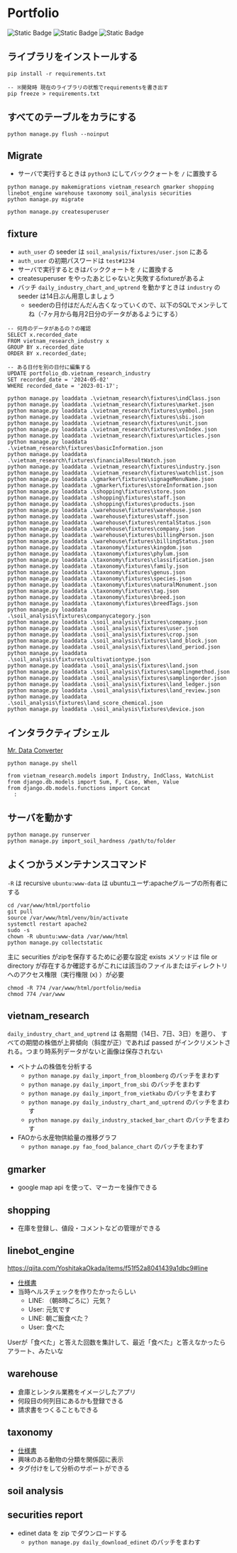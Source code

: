 # Portfolio

![Static Badge](https://img.shields.io/badge/python-3.11-green)
![Static Badge](https://img.shields.io/badge/django-4.2.8-green)
![Static Badge](https://img.shields.io/badge/mysql-8.0-green)

## ライブラリをインストールする

```console
pip install -r requirements.txt

-- ※開発時 現在のライブラリの状態でrequirementsを書き出す
pip freeze > requirements.txt
```

## すべてのテーブルをカラにする

```
python manage.py flush --noinput
```

## Migrate

- サーバで実行するときは `python3` にしてバッククォートを `/` に置換する

```
python manage.py makemigrations vietnam_research gmarker shopping linebot_engine warehouse taxonomy soil_analysis securities
python manage.py migrate

python manage.py createsuperuser
```

## fixture

- `auth_user` の seeder は `soil_analysis/fixtures/user.json` にある
- `auth_user` の初期パスワードは `test#1234`
- サーバで実行するときはバッククォートを `/` に置換する
- createsuperuser をやったあとじゃないと失敗するfixtureがあるよ
- バッチ `daily_industry_chart_and_uptrend` を動かすときは `industry` の seeder は14日ぶん用意しましょう
    - seederの日付はだんだん古くなっていくので、以下のSQLでメンテしてね（-7ヶ月から毎月2日分のデータがあるようにする）

```text
-- 何月のデータがあるの？の確認
SELECT x.recorded_date
FROM vietnam_research_industry x
GROUP BY x.recorded_date
ORDER BY x.recorded_date;

-- ある日付を別の日付に編集する
UPDATE portfolio_db.vietnam_research_industry
SET recorded_date = '2024-05-02'
WHERE recorded_date = '2023-01-17';
```

```
python manage.py loaddata .\vietnam_research\fixtures\indClass.json
python manage.py loaddata .\vietnam_research\fixtures\market.json
python manage.py loaddata .\vietnam_research\fixtures\symbol.json
python manage.py loaddata .\vietnam_research\fixtures\sbi.json
python manage.py loaddata .\vietnam_research\fixtures\unit.json
python manage.py loaddata .\vietnam_research\fixtures\vnIndex.json
python manage.py loaddata .\vietnam_research\fixtures\articles.json
python manage.py loaddata .\vietnam_research\fixtures\basicInformation.json
python manage.py loaddata .\vietnam_research\fixtures\financialResultWatch.json
python manage.py loaddata .\vietnam_research\fixtures\industry.json
python manage.py loaddata .\vietnam_research\fixtures\watchlist.json
python manage.py loaddata .\gmarker\fixtures\signageMenuName.json
python manage.py loaddata .\gmarker\fixtures\storeInformation.json
python manage.py loaddata .\shopping\fixtures\store.json
python manage.py loaddata .\shopping\fixtures\staff.json
python manage.py loaddata .\shopping\fixtures\products.json
python manage.py loaddata .\warehouse\fixtures\warehouse.json
python manage.py loaddata .\warehouse\fixtures\staff.json
python manage.py loaddata .\warehouse\fixtures\rentalStatus.json
python manage.py loaddata .\warehouse\fixtures\company.json
python manage.py loaddata .\warehouse\fixtures\billingPerson.json
python manage.py loaddata .\warehouse\fixtures\billingStatus.json
python manage.py loaddata .\taxonomy\fixtures\kingdom.json
python manage.py loaddata .\taxonomy\fixtures\phylum.json
python manage.py loaddata .\taxonomy\fixtures\classification.json
python manage.py loaddata .\taxonomy\fixtures\family.json
python manage.py loaddata .\taxonomy\fixtures\genus.json
python manage.py loaddata .\taxonomy\fixtures\species.json
python manage.py loaddata .\taxonomy\fixtures\naturalMonument.json
python manage.py loaddata .\taxonomy\fixtures\tag.json
python manage.py loaddata .\taxonomy\fixtures\breed.json
python manage.py loaddata .\taxonomy\fixtures\breedTags.json
python manage.py loaddata .\soil_analysis\fixtures\companycategory.json
python manage.py loaddata .\soil_analysis\fixtures\company.json
python manage.py loaddata .\soil_analysis\fixtures\user.json
python manage.py loaddata .\soil_analysis\fixtures\crop.json
python manage.py loaddata .\soil_analysis\fixtures\land_block.json
python manage.py loaddata .\soil_analysis\fixtures\land_period.json
python manage.py loaddata .\soil_analysis\fixtures\cultivationtype.json
python manage.py loaddata .\soil_analysis\fixtures\land.json
python manage.py loaddata .\soil_analysis\fixtures\samplingmethod.json
python manage.py loaddata .\soil_analysis\fixtures\samplingorder.json
python manage.py loaddata .\soil_analysis\fixtures\land_ledger.json
python manage.py loaddata .\soil_analysis\fixtures\land_review.json
python manage.py loaddata .\soil_analysis\fixtures\land_score_chemical.json
python manage.py loaddata .\soil_analysis\fixtures\device.json
```

## インタラクティブシェル

[Mr. Data Converter](https://shancarter.github.io/mr-data-converter/)

```
python manage.py shell

from vietnam_research.models import Industry, IndClass, WatchList
from django.db.models import Sum, F, Case, When, Value
from django.db.models.functions import Concat
  :
```

## サーバを動かす

```
python manage.py runserver
python manage.py import_soil_hardness /path/to/folder
```

## よくつかうメンテナンスコマンド

`-R` は recursive
`ubuntu:www-data` は ubuntuユーザ:apacheグループの所有者にする

```commandline
cd /var/www/html/portfolio
git pull
source /var/www/html/venv/bin/activate
systemctl restart apache2
sudo -s
chown -R ubuntu:www-data /var/www/html
python manage.py collectstatic
```

主に securities がzipを保存するために必要な設定
exists メソッドは file or directory
が存在するか確認するがこれには該当のファイルまたはディレクトリへのアクセス権限（実行権限 (x) ）が必要

```commandline
chmod -R 774 /var/www/html/portfolio/media
chmod 774 /var/www
```

## vietnam_research

`daily_industry_chart_and_uptrend` は 各期間（14日、7日、3日）を遡り、 すべての期間の株価が上昇傾向（斜度が正）であれば passed
がインクリメントされる。つまり時系列データがないと画像は保存されない

- ベトナムの株価を分析する
    - `python manage.py daily_import_from_bloomberg` のバッチをまわす
    - `python manage.py daily_import_from_sbi` のバッチをまわす
    - `python manage.py daily_import_from_vietkabu` のバッチをまわす
    - `python manage.py daily_industry_chart_and_uptrend` のバッチをまわす
    - `python manage.py daily_industry_stacked_bar_chart` のバッチをまわす
- FAOから水産物供給量の推移グラフ
    - `python manage.py fao_food_balance_chart` のバッチをまわす

## gmarker

- google map api を使って、マーカーを操作できる

## shopping

- 在庫を登録し、値段・コメントなどの管理ができる

## linebot_engine

https://qiita.com/YoshitakaOkada/items/f51f52a8041439a1dbc9#line

- [仕様書](docs/linebot_engine/specification.md)
- 当時ヘルスチェックを作りたかったらしい
    - LINE: （朝8時ごろに）元気？
    - User: 元気です
    - LINE: 朝ご飯食べた？
    - User: 食べた

Userが「食べた」と答えた回数を集計して、最近「食べた」と答えなかったらアラート、みたいな

## warehouse

- 倉庫とレンタル業務をイメージしたアプリ
- 何段目の何列目にあるかも登録できる
- 請求書をつくることもできる

## taxonomy

- [仕様書](docs/taxonomy/specification.md)
- 興味のある動物の分類を関係図に表示
- タグ付けをして分析のサポートができる

## soil analysis

## securities report

- edinet data を zip でダウンロードする
    - `python manage.py daily_download_edinet` のバッチをまわす